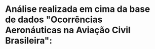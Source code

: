 # Análise realizada em cima da base de dados "Ocorrências Aeronáuticas na Aviação Civil Brasileira":
